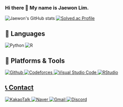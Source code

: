 ### Hi there 👋 My name is Jaewon Lim.

![Jaewon's GitHub stats](https://github-readme-stats.vercel.app/api?username=trolgod0914&show_icons=true&theme=radical)
[![Solved.ac Profile](http://mazassumnida.wtf/api/v2/generate_badge?boj=trolgod0914)](https://solved.ac/trolgod0914/)

## :tongue: Languages
<img alt="Python" src ="https://img.shields.io/badge/Python-3776AB.svg?&style=for-the-badge&logo=Python&logoColor=white"/> <img alt="R" src ="https://img.shields.io/badge/R-276DC3.svg?&style=for-the-badge&logo=R&logoColor=white"/>

## :link: Platforms & Tools
<a href = "https://github.com/trolgod0914"><img alt="Github" src ="https://img.shields.io/badge/Github-181717.svg?&style=for-the-badge&logo=Github&logoColor=white"/> <a href = "https://codeforces.com/profile/trolgod0914"><img alt="Codeforces" src ="https://img.shields.io/badge/Codeforces-1F8ACB.svg?&style=for-the-badge&logo=Codeforces&logoColor=white"/> <img alt="Visual Studio Code" src ="https://img.shields.io/badge/Visual Studio Code-007ACC.svg?&style=for-the-badge&logo=Visual Studio Code&logoColor=white"/> <img alt="RStudio" src ="https://img.shields.io/badge/RStudio-75AADB.svg?&style=for-the-badge&logo=RStudio&logoColor=white"/>

## :telephone_receiver: Contact
<img alt="KakaoTalk" src ="https://img.shields.io/badge/KakaoTalk-FFCD00.svg?&style=for-the-badge&logo=KakaoTalk&logoColor=black"/> <img alt="Naver" src ="https://img.shields.io/badge/Naver-03C75A.svg?&style=for-the-badge&logo=Naver&logoColor=white"/> <img alt="Gmail" src ="https://img.shields.io/badge/Gmail-EA4335.svg?&style=for-the-badge&logo=Gmail&logoColor=white"/> <img alt="Discord" src ="https://img.shields.io/badge/Discord-5865F2.svg?&style=for-the-badge&logo=Discord&logoColor=white"/>

<!--
**trolgod0914/trolgod0914** is a ✨ _special_ ✨ repository because its `README.md` (this file) appears on your GitHub profile.

Here are some ideas to get you started:

- 🔭 I’m currently working on ...
- 🌱 I’m currently learning ...
- 👯 I’m looking to collaborate on ...
- 🤔 I’m looking for help with ...
- 💬 Ask me about ...
- 📫 How to reach me: ...
- 😄 Pronouns: ...
- ⚡ Fun fact: ...
-->
